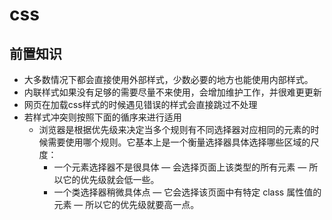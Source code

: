 # css
## 前置知识
+ 大多数情况下都会直接使用外部样式，少数必要的地方也能使用内部样式。
+ 内联样式如果没有足够的需要尽量不来使用，会增加维护工作，并很难更更新
+ 网页在加载css样式的时候遇见错误的样式会直接跳过不处理
+ 若样式冲突则按照下面的循序来进行适用
    + 浏览器是根据优先级来决定当多个规则有不同选择器对应相同的元素的时候需要使用哪个规则。它基本上是一个衡量选择器具体选择哪些区域的尺度：
        + 一个元素选择器不是很具体 — 会选择页面上该类型的所有元素 — 所以它的优先级就会低一些。
        + 一个类选择器稍微具体点 — 它会选择该页面中有特定 class 属性值的元素 — 所以它的优先级就要高一点。

##  
